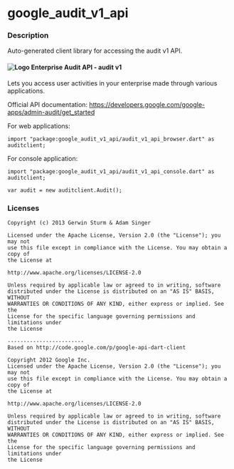 # google_audit_v1_api

### Description

Auto-generated client library for accessing the audit v1 API.

#### ![Logo](http://www.google.com/images/icons/product/search-16.gif) Enterprise Audit API - audit v1

Lets you access user activities in your enterprise made through various applications.

Official API documentation: https://developers.google.com/google-apps/admin-audit/get_started

For web applications:
```
import "package:google_audit_v1_api/audit_v1_api_browser.dart" as auditclient;
```

For console application:
```
import "package:google_audit_v1_api/audit_v1_api_console.dart" as auditclient;
```

```
var audit = new auditclient.Audit();
```

### Licenses

```
Copyright (c) 2013 Gerwin Sturm & Adam Singer

Licensed under the Apache License, Version 2.0 (the "License"); you may not
use this file except in compliance with the License. You may obtain a copy of
the License at

http://www.apache.org/licenses/LICENSE-2.0

Unless required by applicable law or agreed to in writing, software
distributed under the License is distributed on an "AS IS" BASIS, WITHOUT
WARRANTIES OR CONDITIONS OF ANY KIND, either express or implied. See the
License for the specific language governing permissions and limitations under
the License

------------------------
Based on http://code.google.com/p/google-api-dart-client

Copyright 2012 Google Inc.
Licensed under the Apache License, Version 2.0 (the "License"); you may not
use this file except in compliance with the License. You may obtain a copy of
the License at

http://www.apache.org/licenses/LICENSE-2.0

Unless required by applicable law or agreed to in writing, software
distributed under the License is distributed on an "AS IS" BASIS, WITHOUT
WARRANTIES OR CONDITIONS OF ANY KIND, either express or implied. See the
License for the specific language governing permissions and limitations under
the License

```
